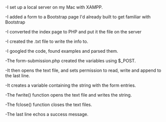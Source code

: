 -I set up a local server on my Mac with XAMPP.

-I added a form to a Bootstrap page I'd already built to get familiar with Bootstrap

-I converted the index page to PHP and put it the file on the server

-I created the .txt file to write the info to.

-I googled the code, found examples and parsed them.

-The form-submission.php created the variables using $_POST.

-It then opens the text file, and sets permission to read, write and append to the last line.

-It creates a variable containing the string with the form entries.

-The fwrite() function opens the text file and writes the string.

-The fclose() function closes the text files.

-The last line echos a success message.

